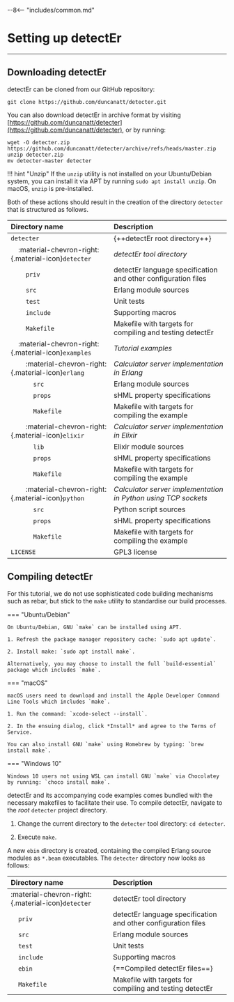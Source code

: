 --8<-- "includes/common.md"

# Setting up detectEr
---


## Downloading detectEr

detectEr can be cloned from our GitHub repository:

```
git clone https://github.com/duncanatt/detecter.git
```

You can also download detectEr in archive format by visiting [https://github.com/duncanatt/detecter](https://github.com/duncanatt/detecter), or by running:

```
wget -O detecter.zip https://github.com/duncanatt/detecter/archive/refs/heads/master.zip
unzip detecter.zip
mv detecter-master detecter
```

!!! hint "Unzip"
    If the `unzip` utility is not installed on your Ubuntu/Debian system, you can install it via APT by running `sudo apt install unzip`. On macOS, `unzip` is pre-installed.

Both of these actions should result in the creation of the directory `detecter` that is structured as follows.

| Directory name                                                                                    | Description                                                    |
| :------------------------------------------------------------------------------------------------ | :------------------------------------------------------------- |
| `detecter`                                                                                        | {++detectEr root directory++}                                  |
| &nbsp;&nbsp;&nbsp;&nbsp;:material-chevron-right:{.material-icon}`detecter`                        | *detectEr tool directory*                                      |
| &nbsp;&nbsp;&nbsp;&nbsp;&nbsp;&nbsp;&nbsp;&nbsp;`priv`                                            | detectEr language specification and other configuration files  |
| &nbsp;&nbsp;&nbsp;&nbsp;&nbsp;&nbsp;&nbsp;&nbsp;`src`                                             | Erlang module sources                                          |
| &nbsp;&nbsp;&nbsp;&nbsp;&nbsp;&nbsp;&nbsp;&nbsp;`test`                                            | Unit tests                                                     |
| &nbsp;&nbsp;&nbsp;&nbsp;&nbsp;&nbsp;&nbsp;&nbsp;`include`                                         | Supporting macros                                              |
| &nbsp;&nbsp;&nbsp;&nbsp;&nbsp;&nbsp;&nbsp;&nbsp;`Makefile`                                        | Makefile with targets for compiling and testing detectEr       |
| &nbsp;&nbsp;&nbsp;&nbsp;:material-chevron-right:{.material-icon}`examples`                        | *Tutorial examples*                                            |
| &nbsp;&nbsp;&nbsp;&nbsp;&nbsp;&nbsp;&nbsp;&nbsp;:material-chevron-right:{.material-icon}`erlang`  | *Calculator server implementation in Erlang*                   |
| &nbsp;&nbsp;&nbsp;&nbsp;&nbsp;&nbsp;&nbsp;&nbsp;&nbsp;&nbsp;&nbsp;&nbsp;`src`                     | Erlang module sources                                          |
| &nbsp;&nbsp;&nbsp;&nbsp;&nbsp;&nbsp;&nbsp;&nbsp;&nbsp;&nbsp;&nbsp;&nbsp;`props`                   | sHML property specifications                                   |
| &nbsp;&nbsp;&nbsp;&nbsp;&nbsp;&nbsp;&nbsp;&nbsp;&nbsp;&nbsp;&nbsp;&nbsp;`Makefile`                | Makefile with targets for compiling the example                |
| &nbsp;&nbsp;&nbsp;&nbsp;&nbsp;&nbsp;&nbsp;&nbsp;:material-chevron-right:{.material-icon}`elixir`  | *Calculator server implementation in Elixir*                   |
| &nbsp;&nbsp;&nbsp;&nbsp;&nbsp;&nbsp;&nbsp;&nbsp;&nbsp;&nbsp;&nbsp;&nbsp;`lib`                     | Elixir module sources                                          |
| &nbsp;&nbsp;&nbsp;&nbsp;&nbsp;&nbsp;&nbsp;&nbsp;&nbsp;&nbsp;&nbsp;&nbsp;`props`                   | sHML property specifications                                   |
| &nbsp;&nbsp;&nbsp;&nbsp;&nbsp;&nbsp;&nbsp;&nbsp;&nbsp;&nbsp;&nbsp;&nbsp;`Makefile`                | Makefile with targets for compiling the example                |
| &nbsp;&nbsp;&nbsp;&nbsp;&nbsp;&nbsp;&nbsp;&nbsp;:material-chevron-right:{.material-icon}`python`  | *Calculator server implementation in Python using TCP sockets* |
| &nbsp;&nbsp;&nbsp;&nbsp;&nbsp;&nbsp;&nbsp;&nbsp;&nbsp;&nbsp;&nbsp;&nbsp;`src`                     | Python script sources                                          |
| &nbsp;&nbsp;&nbsp;&nbsp;&nbsp;&nbsp;&nbsp;&nbsp;&nbsp;&nbsp;&nbsp;&nbsp;`props`                   | sHML property specifications                                   |
| &nbsp;&nbsp;&nbsp;&nbsp;&nbsp;&nbsp;&nbsp;&nbsp;&nbsp;&nbsp;&nbsp;&nbsp;`Makefile`                | Makefile with targets for compiling the example                |
| `LICENSE`                                                                                         | GPL3 license                                                   |

## Compiling detectEr

For this tutorial, we do not use sophisticated code building mechanisms such as rebar, but stick to the `make` utility to standardise our build processes.

=== "Ubuntu/Debian"

    On Ubuntu/Debian, GNU `make` can be installed using APT.

    1. Refresh the package manager repository cache: `sudo apt update`.

    2. Install make: `sudo apt install make`.

    Alternatively, you may choose to install the full `build-essential` package which includes `make`. 

=== "macOS"

    macOS users need to download and install the Apple Developer Command Line Tools which includes `make`.
    
    1. Run the command: `xcode-select --install`.

    2. In the ensuing dialog, click *Install* and agree to the Terms of Service. 

    You can also install GNU `make` using Homebrew by typing: `brew install make`.

=== "Windows 10"

    Windows 10 users not using WSL can install GNU `make` via Chocolatey by running: `choco install make`.

detectEr and its accompanying code examples comes bundled with the necessary makefiles to facilitate their use. To compile detectEr, navigate to the *root* `detecter` project directory.

1. Change the current directory to the `detecter` tool directory: `cd detecter`.

2. Execute `make`.

A new `ebin` directory is created, containing the compiled Erlang source modules as `*.beam` executables. 
The `detecter` directory now looks as follows:

| Directory name                     | Description                                                   |
| :---------                         | :------------------------------------------------------------ |
| :material-chevron-right:{.material-icon}`detecter`                         | detectEr tool directory                                       |
| &nbsp;&nbsp;&nbsp;&nbsp;`priv`     | detectEr language specification and other configuration files |
| &nbsp;&nbsp;&nbsp;&nbsp;`src`      | Erlang module sources                                         |
| &nbsp;&nbsp;&nbsp;&nbsp;`test`     | Unit tests                                                    |
| &nbsp;&nbsp;&nbsp;&nbsp;`include`  | Supporting macros                                             |
| &nbsp;&nbsp;&nbsp;&nbsp;`ebin`     | {==Compiled detectEr files==}                                 |
| &nbsp;&nbsp;&nbsp;&nbsp;`Makefile` | Makefile with targets for compiling and testing detectEr      |

